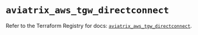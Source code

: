 # `aviatrix_aws_tgw_directconnect`

Refer to the Terraform Registry for docs: [`aviatrix_aws_tgw_directconnect`](https://registry.terraform.io/providers/aviatrixsystems/aviatrix/8.1.10/docs/resources/aws_tgw_directconnect).
